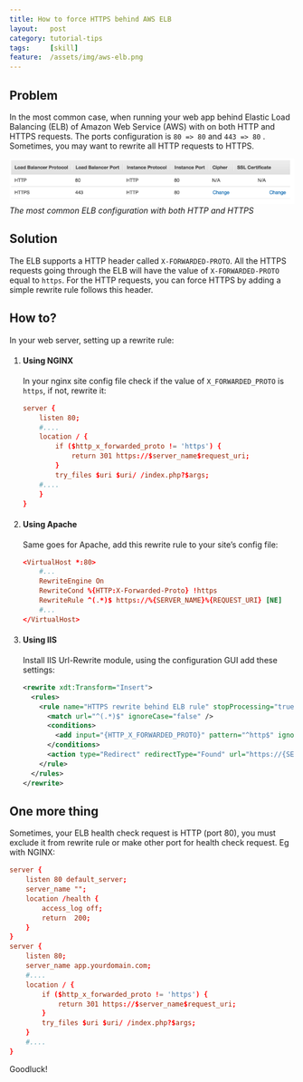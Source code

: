 ```yaml
---
title: How to force HTTPS behind AWS ELB
layout:   post
category: tutorial-tips
tags:     [skill]
feature:  /assets/img/aws-elb.png
---
```


## Problem
In the most common case, when running your web app behind Elastic Load Balancing (ELB)
of Amazon Web Service (AWS) with on both HTTP and HTTPS requests.
The ports configuration is `80 => 80` and `443 => 80` . Sometimes, you may want to rewrite
all HTTP requests to HTTPS.

<!--more-->

![The most common ELB configuration](/assets/img/https-aws-elb.png)*The most common
ELB configuration with both HTTP and HTTPS*

## Solution
The ELB supports a HTTP header called `X-FORWARDED-PROTO`. All the HTTPS requests
going through the ELB will have the value of `X-FORWARDED-PROTO` equal to `https`.
For the HTTP requests, you can force HTTPS by adding a simple rewrite rule follows this header.

## How to?
In your web server, setting up a rewrite rule:

1. #### Using NGINX ####

   In your nginx site config file check if the value of `X_FORWARDED_PROTO` is `https`,
   if not, rewrite it:

   ```conf
   server {
       listen 80;
       #....
       location / {
           if ($http_x_forwarded_proto != 'https') {
               return 301 https://$server_name$request_uri;
           }
           try_files $uri $uri/ /index.php?$args;
       #....
       }
   }
   ```

2. #### Using Apache ####

   Same goes for Apache, add this rewrite rule to your site’s config file:

   ```conf
   <VirtualHost *:80>
       #...
       RewriteEngine On
       RewriteCond %{HTTP:X-Forwarded-Proto} !https
       RewriteRule ^(.*)$ https://%{SERVER_NAME}%{REQUEST_URI} [NE]
       #...
   </VirtualHost>
   ```

3. #### Using IIS ####

   Install IIS Url-Rewrite module, using the configuration GUI add these settings:

   ```xml
   <rewrite xdt:Transform="Insert">
     <rules>
       <rule name="HTTPS rewrite behind ELB rule" stopProcessing="true">
         <match url="^(.*)$" ignoreCase="false" />
         <conditions>
           <add input="{HTTP_X_FORWARDED_PROTO}" pattern="^http$" ignoreCase="false" />
         </conditions>
         <action type="Redirect" redirectType="Found" url="https://{SERVER_NAME}{URL}" />
       </rule>
     </rules>
   </rewrite>
   ```

## One more thing
Sometimes, your ELB health check request is HTTP (port 80), you must exclude it
from rewrite rule or make other port for health check request. Eg with NGINX:

```conf
server {
    listen 80 default_server;
    server_name "";
    location /health {
        access_log off;
        return  200;
    }
}
server {
    listen 80;
    server_name app.yourdomain.com;
    #....
    location / {
        if ($http_x_forwarded_proto != 'https') {
            return 301 https://$server_name$request_uri;
        }
        try_files $uri $uri/ /index.php?$args;
    }
    #....
}
```

Goodluck!
